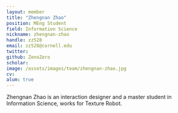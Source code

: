 ```yaml
---
layout: member
title: "Zhengnan Zhao"
position: MEng Student
field: Information Science
nickname: zhengnan-zhao
handle: zz528
email: zz528@cornell.edu
twitter: 
github: ZenoZero
scholar: 
image: /assets/images/team/zhengnan-zhao.jpg
cv: 
alum: true
---
```

Zhengnan Zhao is an interaction designer and a master student in Information Science, works for Texture Robot.

